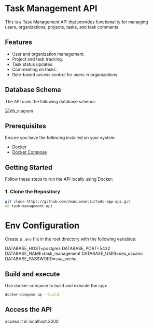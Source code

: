 # Task Management API

This is a Task Management API that provides functionality for managing users, organizations, projects, tasks, and task comments.

## Features

- User and organization management.
- Project and task tracking.
- Task status updates.
- Commenting on tasks.
- Role-based access control for users in organizations.

## Database Schema

The API uses the following database schema:

![db_diagram](https://github.com/user-attachments/assets/51de1cdc-9ff2-43f2-92fe-a644f7a77565)

## Prerequisites

Ensure you have the following installed on your system:

- [Docker](https://www.docker.com/)
- [Docker Compose](https://docs.docker.com/compose/)

## Getting Started

Follow these steps to run the API locally using Docker:

### 1. Clone the Repository

```bash
git clone https://github.com/JoaoLeonello/todo-app-api.git
cd task-management-api
```

# Env Configuration

Create a `.env` file in the root directory with the following variables:

DATABASE_HOST=postgres 
DATABASE_PORT=5432 
DATABASE_NAME=task_management 
DATABASE_USER=seu_usuario 
DATABASE_PASSWORD=sua_senha

## Build and execute

Use docker-compose to build and execute the app:

```bash
docker-compose up --build
```

## Access the API
access it in localhost:3000
